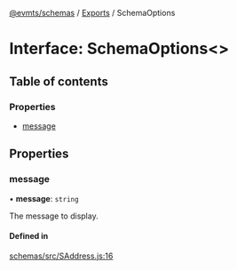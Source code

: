 [@evmts/schemas](../README.md) / [Exports](../modules.md) / SchemaOptions

# Interface: SchemaOptions<\>

## Table of contents

### Properties

- [message](SchemaOptions.md#message)

## Properties

### message

• **message**: `string`

The message to display.

#### Defined in

[schemas/src/SAddress.js:16](https://github.com/evmts/evmts-monorepo/blob/fb5c4520/schemas/src/SAddress.js#L16)
